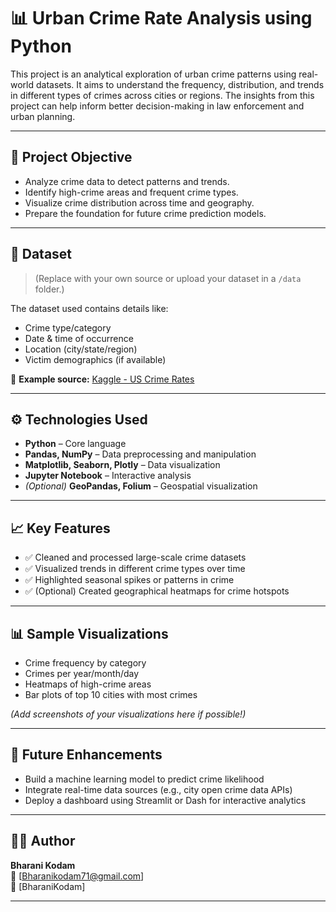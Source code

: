 # 📊 Urban Crime Rate Analysis using Python

This project is an analytical exploration of urban crime patterns using real-world datasets. It aims to understand the frequency, distribution, and trends in different types of crimes across cities or regions. The insights from this project can help inform better decision-making in law enforcement and urban planning.

---

## 🧠 Project Objective

- Analyze crime data to detect patterns and trends.
- Identify high-crime areas and frequent crime types.
- Visualize crime distribution across time and geography.
- Prepare the foundation for future crime prediction models.

---

## 📁 Dataset

> (Replace with your own source or upload your dataset in a `/data` folder.)

The dataset used contains details like:
- Crime type/category
- Date & time of occurrence
- Location (city/state/region)
- Victim demographics (if available)

📌 **Example source:** [Kaggle - US Crime Rates](https://www.kaggle.com/)

---

## ⚙️ Technologies Used

- **Python** – Core language
- **Pandas, NumPy** – Data preprocessing and manipulation
- **Matplotlib, Seaborn, Plotly** – Data visualization
- **Jupyter Notebook** – Interactive analysis
- *(Optional)* **GeoPandas, Folium** – Geospatial visualization

---

## 📈 Key Features

- ✅ Cleaned and processed large-scale crime datasets
- ✅ Visualized trends in different crime types over time
- ✅ Highlighted seasonal spikes or patterns in crime
- ✅ (Optional) Created geographical heatmaps for crime hotspots

---

## 📊 Sample Visualizations

- Crime frequency by category
- Crimes per year/month/day
- Heatmaps of high-crime areas
- Bar plots of top 10 cities with most crimes

*(Add screenshots of your visualizations here if possible!)*

---

## 🔮 Future Enhancements

- Build a machine learning model to predict crime likelihood
- Integrate real-time data sources (e.g., city open crime data APIs)
- Deploy a dashboard using Streamlit or Dash for interactive analytics

---

## 🧑‍💻 Author

**Bharani Kodam**  
📧 [Bharanikodam71@gmail.com]  
🔗 [BharaniKodam]  

---




